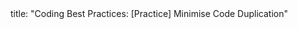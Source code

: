 <frontmatter>
title: "Coding Best Practices: [Practice] Minimise Code Duplication"
</frontmatter>

<include src="unit-inPage-asFlat.md" boilerplate /> 